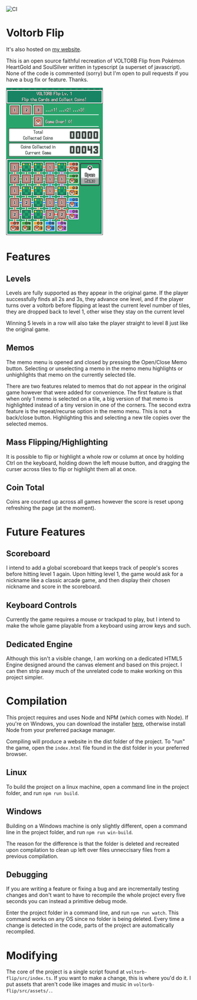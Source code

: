 ![CI](https://github.com/samualtnorman/voltorb-flip/workflows/CI/badge.svg)

# Voltorb Flip

It's also hosted on [my website](https://samual.uk/voltorb-flip/).

This is an open source faithful recreation of VOLTORB Flip from Pokémon HeartGold and SoulSilver written in typescript (a superset of javascript). None of the code is commented (sorry) but I'm open to pull requests if you have a bug fix or feature. Thanks.

![screenshot](docs/screenshot.png)

# Features
## Levels
Levels are fully supported as they appear in the original game. If the player successfully finds all 2s and 3s, they advance one level, and if the player turns over a voltorb before flipping at least the current level number of tiles, they are dropped back to level 1, other wise they stay on the current level

Winning 5 levels in a row will also take the player straight to level 8 just like the original game.

## Memos
The memo menu is opened and closed by pressing the Open/Close Memo button. Selecting or unselecting a memo in the memo menu highlights or unhighlights that memo on the currently selected tile.

There are two features related to memos that do not appear in the original game however that were added for convenience. The first feature is that when only 1 memo is selected on a tile, a big version of that memo is highlighted instead of a tiny version in one of the corners. The second extra feature is the repeat/recurse option in the memo menu. This is not a back/close button. Highlighting this and selecting a new tile copies over the selected memos.

## Mass Flipping/Highlighting
It is possible to flip or highlight a whole row or column at once by holding Ctrl on the keyboard, holding down the left mouse button, and dragging the curser across tiles to flip or highlight them all at once.

## Coin Total
Coins are counted up across all games however the score is reset upong refreshing the page (at the moment).

# Future Features
## Scoreboard
I intend to add a global scoreboard that keeps track of people's scores before hitting level 1 again. Upon hitting level 1, the game would ask for a nickname like a classic arcade game, and then display their chosen nickname and score in the scoreboard.

## Keyboard Controls
Currently the game requires a mouse or trackpad to play, but I intend to make the whole game playable from a keyboard using arrow keys and such.

## Dedicated Engine
Although this isn't a visible change, I am working on a dedicated HTML5 Engine designed around the canvas element and based on this project. I can then strip away much of the unrelated code to make working on this project simpler.

# Compilation
This project requires and uses Node and NPM (which comes with Node). If you're on Windows, you can download the installer [here](https://nodejs.org), otherwise install Node from your preferred package manager.

Compiling will produce a website in the dist folder of the project. To "run" the game, open the `index.html` file found in the dist folder in your preferred browser.

## Linux
To build the project on a linux machine, open a command line in the project folder, and run `npm run build`.

## Windows
Building on a Windows machine is only slightly different, open a command line in the project folder, and run `npm run win-build`.

The reason for the difference is that the folder is deleted and recreated upon compilation to clean up left over files unneccisary files from a previous compilation.

## Debugging
If you are writing a feature or fixing a bug and are incrementally testing changes and don't want to have to recompile the whole project every five seconds you can instead a primitive debug mode.

Enter the project folder in a command line, and run `npm run watch`. This command works on any OS since no folder is being deleted. Every time a change is detected in the code, parts of the project are automatically recompiled.

# Modifying
The core of the project is a single script found at `voltorb-flip/src/index.ts`. If you want to make a change, this is where you'd do it. I put assets that aren't code like images and music in `voltorb-flip/src/assets/.`.
